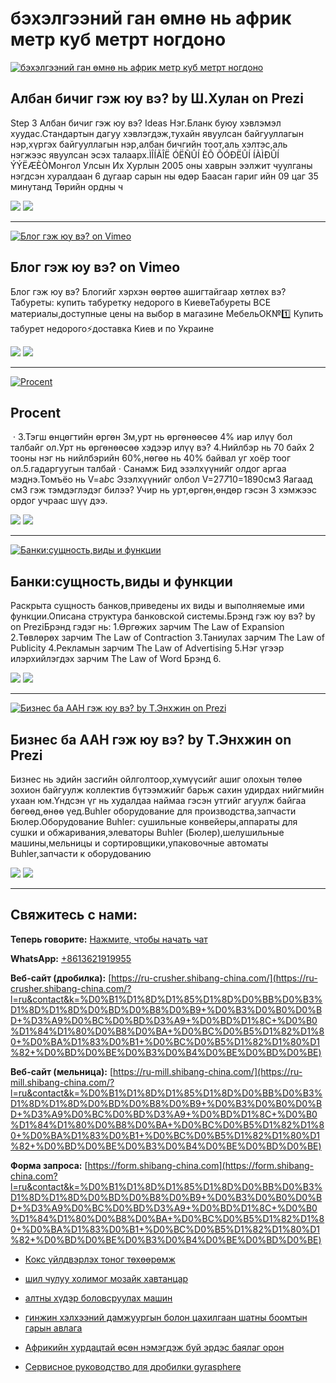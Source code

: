 # бэхэлгээний ган өмнө нь африк метр куб метрт ногдоно

<a href="https://swt.shibang-china.com/?l=ru&img&k=%D0%B1%D1%8D%D1%85%D1%8D%D0%BB%D0%B3%D1%8D%D1%8D%D0%BD%D0%B8%D0%B9+%D0%B3%D0%B0%D0%BD+%D3%A9%D0%BC%D0%BD%D3%A9+%D0%BD%D1%8C+%D0%B0%D1%84%D1%80%D0%B8%D0%BA+%D0%BC%D0%B5%D1%82%D1%80+%D0%BA%D1%83%D0%B1+%D0%BC%D0%B5%D1%82%D1%80%D1%82+%D0%BD%D0%BE%D0%B3%D0%B4%D0%BE%D0%BD%D0%BE" target="_blank">![бэхэлгээний ган өмнө нь африк метр куб метрт ногдоно](http://static.shibang-china.com/all-800x300/1119.jpg)</a>

## Албан бичиг гэж юу вэ? by Ш.Хулан on Prezi
Step 3 Албан бичиг гэж юу вэ? Ideas Нэг.Бланк буюу хэвлэмэл хуудас.Стандартын дагуу хэвлэгдэж,тухайн явуулсан байгууллагын нэр,хүргэх байгууллагын нэр,албан бичгийн тоот,аль хэлтэс,аль нэгжээс явуулсан эсэх талаарх.&#204;&#206;&#205;&#195;&#206;&#203; &#211;&#203;&#209;&#219;&#205; &#200;&#213; &#213;&#211;&#208;&#203;&#219;&#205; &#205;&#192;&#204;&#208;&#219;&#205; &#221;&#221;&#203;&#198;&#200;&#210;Монгол Улсын Их Хурлын 2005 оны хаврын ээлжит чуулганы нэгдсэн хуралдаан 6 дугаар сарын ны өдөр Баасан гариг ийн 09 цаг 35 минутанд Төрийн ордны ч


<a href="https://whatsapp.shibangsoft.com/WhatsApp.php" target="_blank" title="WhatsApp">![](http://static.shibang-china.com/icon/whatsapp.png)</a> <a href="https://swt.shibang-china.com/?l=ru&icon&k=%D0%B1%D1%8D%D1%85%D1%8D%D0%BB%D0%B3%D1%8D%D1%8D%D0%BD%D0%B8%D0%B9+%D0%B3%D0%B0%D0%BD+%D3%A9%D0%BC%D0%BD%D3%A9+%D0%BD%D1%8C+%D0%B0%D1%84%D1%80%D0%B8%D0%BA+%D0%BC%D0%B5%D1%82%D1%80+%D0%BA%D1%83%D0%B1+%D0%BC%D0%B5%D1%82%D1%80%D1%82+%D0%BD%D0%BE%D0%B3%D0%B4%D0%BE%D0%BD%D0%BE" target="_blank">![](http://static.shibang-china.com/icon/chat-ru.png)</a>

---

<a href="https://swt.shibang-china.com/?l=ru&img&k=%D0%B1%D1%8D%D1%85%D1%8D%D0%BB%D0%B3%D1%8D%D1%8D%D0%BD%D0%B8%D0%B9+%D0%B3%D0%B0%D0%BD+%D3%A9%D0%BC%D0%BD%D3%A9+%D0%BD%D1%8C+%D0%B0%D1%84%D1%80%D0%B8%D0%BA+%D0%BC%D0%B5%D1%82%D1%80+%D0%BA%D1%83%D0%B1+%D0%BC%D0%B5%D1%82%D1%80%D1%82+%D0%BD%D0%BE%D0%B3%D0%B4%D0%BE%D0%BD%D0%BE" target="_blank">![Блог гэж юу вэ? on Vimeo](http://static.shibang-china.com/all-800x300/275.jpg)</a>

## Блог гэж юу вэ? on Vimeo
Блог гэж юу вэ? Блогийг хэрхэн өөртөө ашигтайгаар хөтлөх вэ?Табуреты: купить табуретку недорого в КиевеТабуреты ВСЕ материалы,доступные цены на выбор в магазине МебельОК№1️⃣ Купить табурет недорого⚡доставка Киев и по Украине


<a href="https://whatsapp.shibangsoft.com/WhatsApp.php" target="_blank" title="WhatsApp">![](http://static.shibang-china.com/icon/whatsapp.png)</a> <a href="https://swt.shibang-china.com/?l=ru&icon&k=%D0%B1%D1%8D%D1%85%D1%8D%D0%BB%D0%B3%D1%8D%D1%8D%D0%BD%D0%B8%D0%B9+%D0%B3%D0%B0%D0%BD+%D3%A9%D0%BC%D0%BD%D3%A9+%D0%BD%D1%8C+%D0%B0%D1%84%D1%80%D0%B8%D0%BA+%D0%BC%D0%B5%D1%82%D1%80+%D0%BA%D1%83%D0%B1+%D0%BC%D0%B5%D1%82%D1%80%D1%82+%D0%BD%D0%BE%D0%B3%D0%B4%D0%BE%D0%BD%D0%BE" target="_blank">![](http://static.shibang-china.com/icon/chat-ru.png)</a>

---

<a href="https://swt.shibang-china.com/?l=ru&img&k=%D0%B1%D1%8D%D1%85%D1%8D%D0%BB%D0%B3%D1%8D%D1%8D%D0%BD%D0%B8%D0%B9+%D0%B3%D0%B0%D0%BD+%D3%A9%D0%BC%D0%BD%D3%A9+%D0%BD%D1%8C+%D0%B0%D1%84%D1%80%D0%B8%D0%BA+%D0%BC%D0%B5%D1%82%D1%80+%D0%BA%D1%83%D0%B1+%D0%BC%D0%B5%D1%82%D1%80%D1%82+%D0%BD%D0%BE%D0%B3%D0%B4%D0%BE%D0%BD%D0%BE" target="_blank">![Procent](http://static.shibang-china.com/all-800x300/1058.jpg)</a>

## Procent
&nbsp;&#0183;&#32;3.Тэгш өнцөгтийн өргөн 3м,урт нь өргөнөөсөө 4% иар илүү бол талбайг ол.Урт нь өргөнөөсөө хэдээр илүү вэ? 4.Нийлбэр нь 70 байх 2 тооны нэг нь нийлбэрийн 60%,нөгөө нь 40% байвал уг хоёр тоог ол.5.гадаргуугын талбай&nbsp;&#0183;&#32;Санамж Бид эзэлхүүнийг олдог аргаа мэднэ.Томъёо нь V=a*b*c Эзэлхүүнийг олбол V=27*7*10=1890см3 Яагаад см3 гэж тэмдэглэдэг билээ? Учир нь урт,өргөн,өндөр гэсэн 3 хэмжээс ордог учраас шүү дээ.


<a href="https://whatsapp.shibangsoft.com/WhatsApp.php" target="_blank" title="WhatsApp">![](http://static.shibang-china.com/icon/whatsapp.png)</a> <a href="https://swt.shibang-china.com/?l=ru&icon&k=%D0%B1%D1%8D%D1%85%D1%8D%D0%BB%D0%B3%D1%8D%D1%8D%D0%BD%D0%B8%D0%B9+%D0%B3%D0%B0%D0%BD+%D3%A9%D0%BC%D0%BD%D3%A9+%D0%BD%D1%8C+%D0%B0%D1%84%D1%80%D0%B8%D0%BA+%D0%BC%D0%B5%D1%82%D1%80+%D0%BA%D1%83%D0%B1+%D0%BC%D0%B5%D1%82%D1%80%D1%82+%D0%BD%D0%BE%D0%B3%D0%B4%D0%BE%D0%BD%D0%BE" target="_blank">![](http://static.shibang-china.com/icon/chat-ru.png)</a>

---

<a href="https://swt.shibang-china.com/?l=ru&img&k=%D0%B1%D1%8D%D1%85%D1%8D%D0%BB%D0%B3%D1%8D%D1%8D%D0%BD%D0%B8%D0%B9+%D0%B3%D0%B0%D0%BD+%D3%A9%D0%BC%D0%BD%D3%A9+%D0%BD%D1%8C+%D0%B0%D1%84%D1%80%D0%B8%D0%BA+%D0%BC%D0%B5%D1%82%D1%80+%D0%BA%D1%83%D0%B1+%D0%BC%D0%B5%D1%82%D1%80%D1%82+%D0%BD%D0%BE%D0%B3%D0%B4%D0%BE%D0%BD%D0%BE" target="_blank">![Банки:сущность,виды и функции](http://static.shibang-china.com/all-800x300/120.jpg)</a>

## Банки:сущность,виды и функции
Раскрыта сущность банков,приведены их виды и выполняемые ими функции.Описана структура банковской системы.Брэнд гэж юу вэ? by on PreziБрэнд гэдэг нь: 1.Өргөжих зарчим The Law of Expansion 2.Төвлөрөх зарчим The Law of Contraction 3.Таниулах зарчим The Law of Publicity 4.Рекламын зарчим The Law of Advertising 5.Нэг үгээр илэрхийлэгдэх зарчим The Law of Word Брэнд 6.


<a href="https://whatsapp.shibangsoft.com/WhatsApp.php" target="_blank" title="WhatsApp">![](http://static.shibang-china.com/icon/whatsapp.png)</a> <a href="https://swt.shibang-china.com/?l=ru&icon&k=%D0%B1%D1%8D%D1%85%D1%8D%D0%BB%D0%B3%D1%8D%D1%8D%D0%BD%D0%B8%D0%B9+%D0%B3%D0%B0%D0%BD+%D3%A9%D0%BC%D0%BD%D3%A9+%D0%BD%D1%8C+%D0%B0%D1%84%D1%80%D0%B8%D0%BA+%D0%BC%D0%B5%D1%82%D1%80+%D0%BA%D1%83%D0%B1+%D0%BC%D0%B5%D1%82%D1%80%D1%82+%D0%BD%D0%BE%D0%B3%D0%B4%D0%BE%D0%BD%D0%BE" target="_blank">![](http://static.shibang-china.com/icon/chat-ru.png)</a>

---

<a href="https://swt.shibang-china.com/?l=ru&img&k=%D0%B1%D1%8D%D1%85%D1%8D%D0%BB%D0%B3%D1%8D%D1%8D%D0%BD%D0%B8%D0%B9+%D0%B3%D0%B0%D0%BD+%D3%A9%D0%BC%D0%BD%D3%A9+%D0%BD%D1%8C+%D0%B0%D1%84%D1%80%D0%B8%D0%BA+%D0%BC%D0%B5%D1%82%D1%80+%D0%BA%D1%83%D0%B1+%D0%BC%D0%B5%D1%82%D1%80%D1%82+%D0%BD%D0%BE%D0%B3%D0%B4%D0%BE%D0%BD%D0%BE" target="_blank">![Бизнес ба ААН гэж юу вэ? by Т.Энхжин on Prezi](http://static.shibang-china.com/all-800x300/1033.jpg)</a>

## Бизнес ба ААН гэж юу вэ? by Т.Энхжин on Prezi
Бизнес нь эдийн засгийн ойлголтоор,хүмүүсийг ашиг олохын төлөө зохион байгуулж коллектив бүтээмжийг барьж сахин удирдаx нийгмийн ухаан юм.Үндсэн үг нь худалдаа наймаа гэсэн утгийг агуулж байгаа бөгөөд,өнөө үед.Buhler оборудование для производства,запчасти Бюлер.Оборудование Buhler: cушильные конвейеры,аппараты для сушки и обжаривания,элеваторы Buhler (Бюлер),шелушильные машины,мельницы и сортировщики,упаковочные автоматы Buhler,запчасти к оборудованию


<a href="https://whatsapp.shibangsoft.com/WhatsApp.php" target="_blank" title="WhatsApp">![](http://static.shibang-china.com/icon/whatsapp.png)</a> <a href="https://swt.shibang-china.com/?l=ru&icon&k=%D0%B1%D1%8D%D1%85%D1%8D%D0%BB%D0%B3%D1%8D%D1%8D%D0%BD%D0%B8%D0%B9+%D0%B3%D0%B0%D0%BD+%D3%A9%D0%BC%D0%BD%D3%A9+%D0%BD%D1%8C+%D0%B0%D1%84%D1%80%D0%B8%D0%BA+%D0%BC%D0%B5%D1%82%D1%80+%D0%BA%D1%83%D0%B1+%D0%BC%D0%B5%D1%82%D1%80%D1%82+%D0%BD%D0%BE%D0%B3%D0%B4%D0%BE%D0%BD%D0%BE" target="_blank">![](http://static.shibang-china.com/icon/chat-ru.png)</a>

---
## Свяжитесь с нами:

**Теперь говорите:** [Нажмите, чтобы начать чат](https://swt.shibang-china.com?l=ru&contact&k=%D0%B1%D1%8D%D1%85%D1%8D%D0%BB%D0%B3%D1%8D%D1%8D%D0%BD%D0%B8%D0%B9+%D0%B3%D0%B0%D0%BD+%D3%A9%D0%BC%D0%BD%D3%A9+%D0%BD%D1%8C+%D0%B0%D1%84%D1%80%D0%B8%D0%BA+%D0%BC%D0%B5%D1%82%D1%80+%D0%BA%D1%83%D0%B1+%D0%BC%D0%B5%D1%82%D1%80%D1%82+%D0%BD%D0%BE%D0%B3%D0%B4%D0%BE%D0%BD%D0%BE)

**WhatsApp:**  [+8613621919955](https://whatsapp.shibangsoft.com/WhatsApp.php)

**Веб-сайт (дробилка):** [https://ru-crusher.shibang-china.com/](https://ru-crusher.shibang-china.com/?l=ru&contact&k=%D0%B1%D1%8D%D1%85%D1%8D%D0%BB%D0%B3%D1%8D%D1%8D%D0%BD%D0%B8%D0%B9+%D0%B3%D0%B0%D0%BD+%D3%A9%D0%BC%D0%BD%D3%A9+%D0%BD%D1%8C+%D0%B0%D1%84%D1%80%D0%B8%D0%BA+%D0%BC%D0%B5%D1%82%D1%80+%D0%BA%D1%83%D0%B1+%D0%BC%D0%B5%D1%82%D1%80%D1%82+%D0%BD%D0%BE%D0%B3%D0%B4%D0%BE%D0%BD%D0%BE)

**Веб-сайт (мельница):** [https://ru-mill.shibang-china.com/](https://ru-mill.shibang-china.com/?l=ru&contact&k=%D0%B1%D1%8D%D1%85%D1%8D%D0%BB%D0%B3%D1%8D%D1%8D%D0%BD%D0%B8%D0%B9+%D0%B3%D0%B0%D0%BD+%D3%A9%D0%BC%D0%BD%D3%A9+%D0%BD%D1%8C+%D0%B0%D1%84%D1%80%D0%B8%D0%BA+%D0%BC%D0%B5%D1%82%D1%80+%D0%BA%D1%83%D0%B1+%D0%BC%D0%B5%D1%82%D1%80%D1%82+%D0%BD%D0%BE%D0%B3%D0%B4%D0%BE%D0%BD%D0%BE)

**Форма запроса:** [https://form.shibang-china.com](https://form.shibang-china.com?l=ru&contact&k=%D0%B1%D1%8D%D1%85%D1%8D%D0%BB%D0%B3%D1%8D%D1%8D%D0%BD%D0%B8%D0%B9+%D0%B3%D0%B0%D0%BD+%D3%A9%D0%BC%D0%BD%D3%A9+%D0%BD%D1%8C+%D0%B0%D1%84%D1%80%D0%B8%D0%BA+%D0%BC%D0%B5%D1%82%D1%80+%D0%BA%D1%83%D0%B1+%D0%BC%D0%B5%D1%82%D1%80%D1%82+%D0%BD%D0%BE%D0%B3%D0%B4%D0%BE%D0%BD%D0%BE)

* [Кокс үйлдвэрлэх тоног төхөөрөмж](../128/%D0%9A%D0%BE%D0%BA%D1%81%20%D2%AF%D0%B9%D0%BB%D0%B4%D0%B2%D1%8D%D1%80%D0%BB%D1%8D%D1%85%20%D1%82%D0%BE%D0%BD%D0%BE%D0%B3%20%D1%82%D3%A9%D1%85%D3%A9%D3%A9%D1%80%D3%A9%D0%BC%D0%B6.md)

* [шил чулуу холимог мозайк хавтанцар](../126/%D1%88%D0%B8%D0%BB%20%D1%87%D1%83%D0%BB%D1%83%D1%83%20%D1%85%D0%BE%D0%BB%D0%B8%D0%BC%D0%BE%D0%B3%20%D0%BC%D0%BE%D0%B7%D0%B0%D0%B9%D0%BA%20%D1%85%D0%B0%D0%B2%D1%82%D0%B0%D0%BD%D1%86%D0%B0%D1%80.md)

* [алтны хүдэр боловсруулах машин](../129/%D0%B0%D0%BB%D1%82%D0%BD%D1%8B%20%D1%85%D2%AF%D0%B4%D1%8D%D1%80%20%D0%B1%D0%BE%D0%BB%D0%BE%D0%B2%D1%81%D1%80%D1%83%D1%83%D0%BB%D0%B0%D1%85%20%D0%BC%D0%B0%D1%88%D0%B8%D0%BD.md)

* [гинжин хэлхээний дамжуургын болон цахилгаан шатны боомтын гарын авлага](../128/%D0%B3%D0%B8%D0%BD%D0%B6%D0%B8%D0%BD%20%D1%85%D1%8D%D0%BB%D1%85%D1%8D%D1%8D%D0%BD%D0%B8%D0%B9%20%D0%B4%D0%B0%D0%BC%D0%B6%D1%83%D1%83%D1%80%D0%B3%D1%8B%D0%BD%20%D0%B1%D0%BE%D0%BB%D0%BE%D0%BD%20%D1%86%D0%B0%D1%85%D0%B8%D0%BB%D0%B3%D0%B0%D0%B0%D0%BD%20%D1%88%D0%B0%D1%82%D0%BD%D1%8B%20%D0%B1%D0%BE%D0%BE%D0%BC%D1%82%D1%8B%D0%BD%20%D0%B3%D0%B0%D1%80%D1%8B%D0%BD%20%D0%B0%D0%B2%D0%BB%D0%B0%D0%B3%D0%B0.md)

* [Африкийн хурдацтай өсөн нэмэгдэж буй эрдэс баялаг орон](../126/%D0%90%D1%84%D1%80%D0%B8%D0%BA%D0%B8%D0%B9%D0%BD%20%D1%85%D1%83%D1%80%D0%B4%D0%B0%D1%86%D1%82%D0%B0%D0%B9%20%D3%A9%D1%81%D3%A9%D0%BD%20%D0%BD%D1%8D%D0%BC%D1%8D%D0%B3%D0%B4%D1%8D%D0%B6%20%D0%B1%D1%83%D0%B9%20%D1%8D%D1%80%D0%B4%D1%8D%D1%81%20%D0%B1%D0%B0%D1%8F%D0%BB%D0%B0%D0%B3%20%D0%BE%D1%80%D0%BE%D0%BD.md)

* [Сервисное руководство для дробилки gyrasphere](../130/%D0%A1%D0%B5%D1%80%D0%B2%D0%B8%D1%81%D0%BD%D0%BE%D0%B5%20%D1%80%D1%83%D0%BA%D0%BE%D0%B2%D0%BE%D0%B4%D1%81%D1%82%D0%B2%D0%BE%20%D0%B4%D0%BB%D1%8F%20%D0%B4%D1%80%D0%BE%D0%B1%D0%B8%D0%BB%D0%BA%D0%B8%20gyrasphere.md)